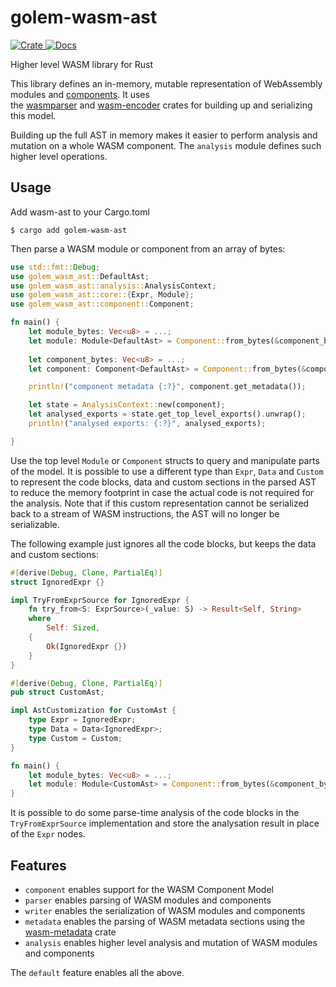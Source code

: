 # golem-wasm-ast
<p>
    <a href="https://crates.io/crates/golem-wasm-ast">
        <img src="https://img.shields.io/crates/v/golem-wasm-ast.svg" alt="Crate"/>
    </a>
    <a href="https://docs.rs/golem-wasm-ast/latest/">
        <img src="https://docs.rs/golem-wasm-ast/badge.svg" alt="Docs"/>
    </a>
</p>

Higher level WASM library for Rust

This library defines an in-memory, mutable representation of WebAssembly modules and [components](https://github.com/WebAssembly/component-model). It uses  
the [wasmparser](https://crates.io/crates/wasmparser) and [wasm-encoder](https://crates.io/crates/wasm-encoder) crates for building up and serializing this model.

Building up the full AST in memory makes it easier to perform analysis and mutation on a whole WASM component. 
The `analysis` module defines such higher level operations.

## Usage
Add wasm-ast to your Cargo.toml

```shell
$ cargo add golem-wasm-ast
```

Then parse a WASM module or component from an array of bytes:

```rust
use std::fmt::Debug;
use golem_wasm_ast::DefaultAst;
use golem_wasm_ast::analysis::AnalysisContext;
use golem_wasm_ast::core::{Expr, Module};
use golem_wasm_ast::component::Component;

fn main() {
    let module_bytes: Vec<u8> = ...;
    let module: Module<DefaultAst> = Component::from_bytes(&component_bytes).unwrap();
    
    let component_bytes: Vec<u8> = ...;
    let component: Component<DefaultAst> = Component::from_bytes(&component_bytes).unwrap();

    println!("component metadata {:?}", component.get_metadata());

    let state = AnalysisContext::new(component);
    let analysed_exports = state.get_top_level_exports().unwrap();
    println!("analysed exports: {:?}", analysed_exports);

}
```

Use the top level `Module` or `Component` structs to query and manipulate parts of the model. 
It is possible to use a different type than `Expr`, `Data` and `Custom` to represent the code blocks, data and custom sections in the parsed AST to reduce the memory footprint in case the actual code is not required for the analysis. Note that if this custom representation cannot be serialized back to a stream of WASM instructions, the AST will no longer be serializable.

The following example just ignores all the code blocks, but keeps the data and custom sections:

```rust
#[derive(Debug, Clone, PartialEq)]
struct IgnoredExpr {}

impl TryFromExprSource for IgnoredExpr {
    fn try_from<S: ExprSource>(_value: S) -> Result<Self, String>
    where
        Self: Sized,
    {
        Ok(IgnoredExpr {})
    }
}

#[derive(Debug, Clone, PartialEq)]
pub struct CustomAst;

impl AstCustomization for CustomAst {
    type Expr = IgnoredExpr;
    type Data = Data<IgnoredExpr>;
    type Custom = Custom;
}

fn main() {
    let module_bytes: Vec<u8> = ...;
    let module: Module<CustomAst> = Component::from_bytes(&component_bytes).unwrap();
}
```

It is possible to do some parse-time analysis of the code blocks in the `TryFromExprSource` implementation and store the analysation result in place of the `Expr` nodes.

## Features
- `component` enables support for the WASM Component Model 
- `parser` enables parsing of WASM modules and components
- `writer` enables the serialization of WASM modules and components
- `metadata` enables the parsing of WASM metadata sections using the [wasm-metadata](https://crates.io/crates/wasm-metadata) crate
- `analysis` enables higher level analysis and mutation of WASM modules and components

The `default` feature enables all the above.
